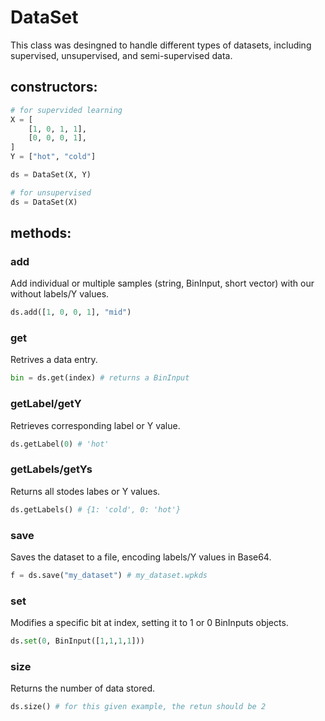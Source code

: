 # DataSet
This class was desingned to handle different types of datasets, including supervised, unsupervised, and semi-supervised data. 
## constructors:
```python
# for supervided learning
X = [
    [1, 0, 1, 1],
    [0, 0, 0, 1],
]
Y = ["hot", "cold"]

ds = DataSet(X, Y)

# for unsupervised
ds = DataSet(X)
```
## methods:
### add
Add individual or multiple samples (string, BinInput, short vector) with our without labels/Y values.
```python
ds.add([1, 0, 0, 1], "mid")
```
### get
Retrives a data entry.
```python
bin = ds.get(index) # returns a BinInput
```
### getLabel/getY
Retrieves corresponding label or Y value.
```python
ds.getLabel(0) # 'hot'
```
### getLabels/getYs
Returns all stodes labes or Y values.
```python
ds.getLabels() # {1: 'cold', 0: 'hot'}
```
### save
Saves the dataset to a file, encoding labels/Y values in Base64.
```python
f = ds.save("my_dataset") # my_dataset.wpkds
```
### set
Modifies a specific bit at index, setting it to 1 or 0 BinInputs objects.
```python
ds.set(0, BinInput([1,1,1,1]))
```
### size
Returns the number of data stored.
```python
ds.size() # for this given example, the retun should be 2
```
